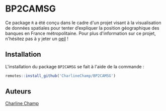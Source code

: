 # BP2CAMSG

Ce package ```R``` a été conçu dans le cadre d'un projet visant à la visualisation de données spatiales pour tenter d’expliquer la position géographique des banques en France métropolitaine. Pour plus d'information sur ce projet, n'hésitez pas à y jeter un [oeil](https://github.com/CharlineChamp/BanquesCooperatives) !

## Installation

L'installation du package  ```BP2CAMSG``` se fait à l'aide de la commande :
```r
remotes::install_github('CharlineChamp/BP2CAMSG')
```

## Auteurs

[Charline Champ](https://github.com/CharlineChamp)

